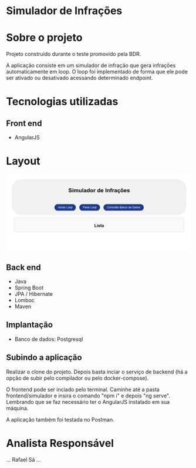 # Simulador de Infrações 


# Sobre o projeto

Projeto construído durante o teste promovido pela BDR.

A aplicação consiste em um simulador de infração que gera infrações automaticamente em loop. O loop foi implementado de forma que ele pode ser ativado ou desativado acessando determinado endpoint.


# Tecnologias utilizadas

## Front end
- AngularJS

# Layout
![Layout](https://github.com/DevRafaelSa/DesafioBDR/blob/main/frontend.png)

## Back end
- Java
- Spring Boot
- JPA / Hibernate
- Lomboc
- Maven

## Implantação
- Banco de dados: Postgresql


## Subindo a aplicação

Realizar o clone do projeto. Depois basta inciar o serviço de backend (há a opção de subir pelo compilador ou pelo docker-compose).

O frontend pode ser inciado pelo terminal. Caminhe até a pasta frontend/simulador e insira o comando "npm i" e depois "ng serve". Lembrando que se faz necessário ter o AngularJS instalado em sua máquina.

A aplicação também foi testada no Postman.

# Analista Responsável

...
Rafael Sá
...
